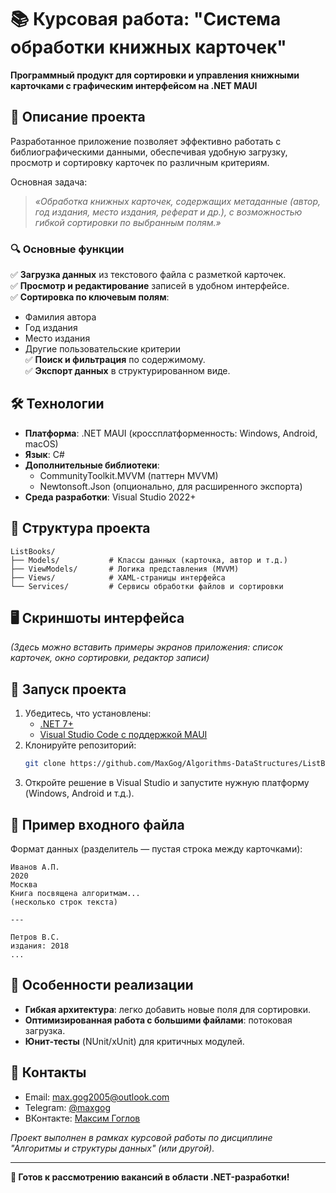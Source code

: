 # 📚 Курсовая работа: "Система обработки книжных карточек"  

**Программный продукт для сортировки и управления книжными карточками с графическим интерфейсом на .NET MAUI**  

## 📌 Описание проекта  
Разработанное приложение позволяет эффективно работать с библиографическими данными, обеспечивая удобную загрузку, просмотр и сортировку карточек по различным критериям.  

Основная задача:  
> *«Обработка книжных карточек, содержащих метаданные (автор, год издания, место издания, реферат и др.), с возможностью гибкой сортировки по выбранным полям.»*  

### 🔍 Основные функции  
✅ **Загрузка данных** из текстового файла с разметкой карточек.  
✅ **Просмотр и редактирование** записей в удобном интерфейсе.  
✅ **Сортировка по ключевым полям**:  
   - Фамилия автора  
   - Год издания  
   - Место издания  
   - Другие пользовательские критерии  
✅ **Поиск и фильтрация** по содержимому.  
✅ **Экспорт данных** в структурированном виде.  

## 🛠 Технологии  
- **Платформа**: .NET MAUI (кроссплатформенность: Windows, Android, macOS)  
- **Язык**: C#  
- **Дополнительные библиотеки**:  
  - CommunityToolkit.MVVM (паттерн MVVM)  
  - Newtonsoft.Json (опционально, для расширенного экспорта)  
- **Среда разработки**: Visual Studio 2022+  

## 📂 Структура проекта  
```
ListBooks/  
├── Models/           # Классы данных (карточка, автор и т.д.)  
├── ViewModels/       # Логика представления (MVVM)  
├── Views/            # XAML-страницы интерфейса  
└── Services/         # Сервисы обработки файлов и сортировки  
```  

## 🖥 Скриншоты интерфейса  
*(Здесь можно вставить примеры экранов приложения: список карточек, окно сортировки, редактор записи)*  

## 🚀 Запуск проекта  
1. Убедитесь, что установлены:  
   - [.NET 7+](https://dotnet.microsoft.com/)  
   - [Visual Studio Code с поддержкой MAUI](https://visualstudio.microsoft.com/)  
2. Клонируйте репозиторий:  
   ```bash  
   git clone https://github.com/MaxGog/Algorithms-DataStructures/ListBooks.CourseProject/
   ```  
3. Откройте решение в Visual Studio и запустите нужную платформу (Windows, Android и т.д.).  

## 📄 Пример входного файла  
Формат данных (разделитель — пустая строка между карточками):  
```text  
Иванов А.П.  
2020  
Москва  
Книга посвящена алгоритмам...  
(несколько строк текста)  

---

Петров В.С.  
издания: 2018  
...  
```  

## 📌 Особенности реализации  
- **Гибкая архитектура**: легко добавить новые поля для сортировки.  
- **Оптимизированная работа с большими файлами**: потоковая загрузка.  
- **Юнит-тесты** (NUnit/xUnit) для критичных модулей.  

## 📧 Контакты  
- Email: max.gog2005@outlook.com
- Telegram: [@maxgog](t.me/maxgog)
- ВКонтакте: [Максим Гоглов](vk.com/maxgoglov)

*Проект выполнен в рамках курсовой работы по дисциплине "Алгоритмы и структуры данных" (или другой).*  

---  
**🚀 Готов к рассмотрению вакансий в области .NET-разработки!**
